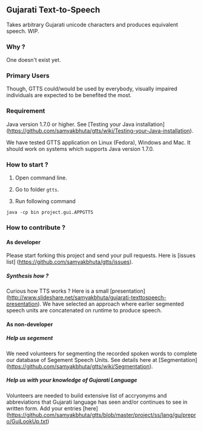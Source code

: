 Gujarati Text-to-Speech
-----------------------
Takes arbitrary Gujarati unicode characters and produces equivalent speech. WIP.

### Why ?
One doesn't exist yet.

### Primary Users
Though, GTTS could/would be used by everybody, visually impaired individuals are expected to be benefited the most.

### Requirement

Java version 1.7.0 or higher. See [Testing your Java installation] (https://github.com/samyakbhuta/gtts/wiki/Testing-your-Java-installation).

We have tested GTTS application on Linux (Fedora), Windows and Mac. It should work on systems which supports Java version 1.7.0.

### How to start ?

1. Open command line.

2. Go to folder `gtts`.

3. Run following command

```
java -cp bin project.gui.APPGTTS
```

### How to contribute ?

#### As developer

Please start forking this project and send your pull requests. Here is [issues list] (https://github.com/samyakbhuta/gtts/issues).

##### Synthesis how ?

Curious how TTS works ? Here is a small [presentation] (http://www.slideshare.net/samyakbhuta/gujarati-texttospeech-presentation). We have selected an approach where earlier segmented speech units are concatenated on runtime to produce speech.

#### As non-developer

##### Help us segement

We need volunteers for segmenting the recorded spoken words to complete our database of Segement Speech Units. See details here at [Segmentation] (https://github.com/samyakbhuta/gtts/wiki/Segmentation).

##### Help us with your knowledge of Gujarati Language

Volunteers are needed to build extensive list of accryonyms and abbreviations that Gujarati language has seen and/or continues to see in written form. Add your entries [here] (https://github.com/samyakbhuta/gtts/blob/master/project/ss/lang/gu/prepro/GujLookUp.txt)
